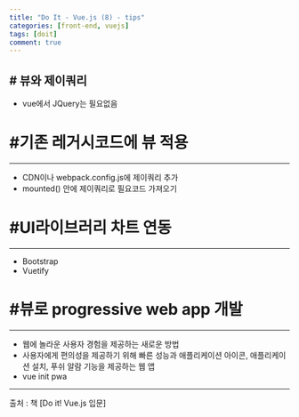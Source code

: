 ```yaml
---
title: "Do It - Vue.js (8) - tips"
categories: [front-end, vuejs]
tags: [doit]
comment: true
---
```


## # 뷰와 제이쿼리

- vue에서 JQuery는 필요없음

# #기존 레거시코드에 뷰 적용

---

- CDN이나 webpack.config.js에 제이쿼리 추가
- mounted() 안에 제이쿼리로 필요코드 가져오기

# #UI라이브러리 차트 연동

---

- Bootstrap
- Vuetify

# #뷰로 progressive web app 개발

---

- 웹에 놀라운 사용자 경험을 제공하는 새로운 방법
- 사용자에게 편의성을 제공하기 위해 빠른 성능과 애플리케이션 아이콘, 애플리케이션 설치, 푸쉬 알람 기능을 제공하는 웹 앱
- vue init pwa

---

출처 : 책 [Do it! Vue.js 입문]
